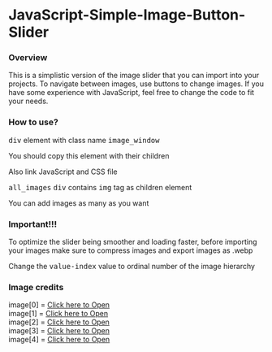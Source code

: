 <h1>JavaScript-Simple-Image-Button-Slider</h1>

<h3>Overview</h3>
<p>This is a simplistic version of the image slider that you can import into your projects. To navigate between images, use buttons to change images. If you have some experience with JavaScript, feel free to change the code to fit your needs.</p> 

<h3>How to use?</h3>
<p><kbd>div</kbd> element with class name <tt>image_window</tt></p>
<p>You should copy this element with their children</p>
<p>Also link JavaScript and CSS file</p>
<p><tt>all_images</tt> <kbd>div</kbd> contains <kbd>img</kbd> tag as children element</p>
<p>You can add images as many as you want</p>
<h3>Important!!!</h3>
<p>To optimize the slider being smoother and loading faster, before importing your images make sure to compress images and export images as .webp</p>
<p>Change the <tt>value-index</tt> value to ordinal number of the image hierarchy</p>

<h3>Image credits</h3>
image[0] = <a href="https://www.pexels.com/photo/woman-near-the-lake-in-the-mountains-15091952/">Click here to Open</a>  <br>
image[1] = <a href="https://www.pexels.com/photo/riga-19749458/">Click here to Open</a> <br>
image[2] = <a href="https://www.pexels.com/photo/a-house-with-a-blue-door-and-a-tree-in-front-19716967/">Click here to Open</a> <br>
image[3] = <a href="https://www.pexels.com/photo/reflection-of-a-brunette-woman-in-a-mirror-19397660/">Click here to Open</a> <br>
image[4] = <a href="https://www.pexels.com/photo/black-and-white-photo-of-a-street-view-12763512/">Click here to Open</a> <br>

